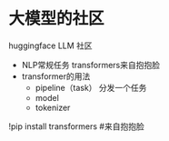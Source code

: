 
# 大模型的社区
 huggingface LLM 社区
 - NLP常规任务
    transformers来自抱抱脸
- transformer的用法
    - pipeline（task）
        分发一个任务
    - model
    - tokenizer


!pip install transformers #来自抱抱脸